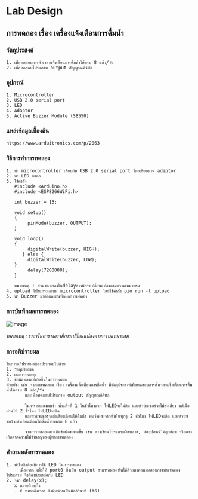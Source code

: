 # Lab Design
## การทดลอง เรื่อง เครื่องแจ้งเตือนการดื่มน้ำ

### วัตถุประสงค์
    1. เพื่อทดสอบการตั้งเวลาแจ้งเตือนการดื่มน้ำให้ครบ 8 แก้ว/วัน
    2. เพื่อทดสอบโปรแกรม output สัญญาณดิจิทัล
    
### อุปกรณ์
    1. Microcontroller
    2. USB 2.0 serial port
    3. LED
    4. Adaptor
    5. Active Buzzer Module (S8550)
    
### แหล่งข้อมูลเบื้องต้น
    https://www.arduitronics.com/p/2063
    
### วิธีการทำการทดลอง
    1. นำ microcontroller เสียบกับ USB 2.0 serial port โดยเสียบผ่าน adaptor
    2. นำ LED มาต่อ
    3. ใช้คำสั่ง
       #include <Arduino.h>
       #include <ESP8266WiFi.h>
       
       int buzzer = 13;
       
       void setup() 
       {
            pinMode(buzzer, OUTPUT);
       }
       
       void loop() 
       {
            digitalWrite(buzzer, HIGH);
          } else {
            digitalWrite(buzzer, LOW);
       }
	        delay(7200000);
       }
       
       หมายเหตุ : ส่วนของเวลาในdelayอาจมีการเปลี่ยนแปลงตามความเหมาะสม
    4. upload โปรแกรมลงบน microcontroller โดยใช้คำสั่ง pio run -t upload
    5. นำ Buzzer มาต่อและบันทึกผลการทดลอง

### การบันทึกผลการทดลอง
![image](https://user-images.githubusercontent.com/98943909/153770375-ee15f6f2-b36e-4f25-80df-0837ca7f8d72.png)
            
   *หมายเหตุ : เวลาในตารางอาจมีการเปลี่ยนแปลงตามความเหมาะสม*

### การอภิปรายผล
    ในการอภิปรายผลต้องประกอบไปด้วย
    1. วัตถุประสงค์
    2. ผลการทดลอง
    3. ข้อผิดพลาดที่เกิดขึ้นในการทดลอง
    ตัวอย่าง เช่น จากการทดลอง เรื่อง เครื่องแจ้งเตือนการดื่มน้ำ มีวัตถุประสงค์เพื่อทดสอบการตั้งเวลาแจ้งเตือนการดื่มน้ำให้ครบ 8 แก้ว/วัน
   	       และเพื่อทดสอบโปรแกรม output สัญญาณดิจิทัล 
	       
	       ในการทดลองพบว่า น้ำแก้วที่ 1 ในชั่วโมงแรก ไฟLEDจะไม่ติด และตัวบัซเซอร์จะไม่ส่งเสียง แต่เมื่อผ่านไป 2 ชั่วโมง ไฟLEDจะติด 
	       และตัวบัซเซอร์จะส่งเสียงเตือนให้ดื่มน้ำ พบว่าหลังจากนั้นในทุกๆ 2 ชั่วโมง ไฟLEDจะติด และตัวบัซซอร์จะส่งเสียงเตือนให้ดื่มน้ำจนครบ 8 แก้ว
	       
	       จากการทดลองอาจเกิดข้อผิดพลาดขึ้น เช่น อาจเขียนโปรแกรมผิดพลาด, ต่ออุปกรณ์ไม่ถูกต้อง หรืออาจเกิดจากความไม่ชำนาญของผู้ทำการทดลอง

### คำถามหลังการทดลอง
    1. ทำไมถึงต้องมีการใช้ LED ในการทดลอง
       - เนื่องจาก เพื่อให้ port0 ซึ่งเป็น output สามารถมองเห็นได้ด้วยตาตอนทดสอบการทำงานของโปรแกรม จึงต้องนำมาต่อกับ LED
    2. จาก delay(x);
       x หมายถึงอะไร
       - x หมายถึงเวลา ซึ่งมีหน่วยเป็นมิลลิวินาที (ms)

 
     
